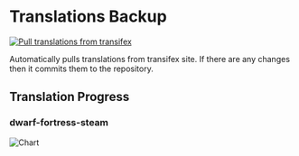# Translations Backup

[![Pull translations from transifex](https://github.com/dfint/translations-backup/actions/workflows/pull-translations.yml/badge.svg)](https://github.com/dfint/translations-backup/actions/workflows/pull-translations.yml)

Automatically pulls translations from transifex site. If there are any changes then it commits them to the repository.

## Translation Progress

### dwarf-fortress-steam

![Chart](https://quickchart.io/chart/render/sf-79b64c49-78a5-431c-bc0d-1757ed736be5)
<!--
### dwarf-fortress

![Chart](https://quickchart.io/chart/render/sf-696692a3-dc2b-482a-b106-5a8b0d23739e)
-->
